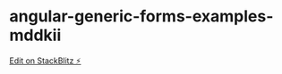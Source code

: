 # angular-generic-forms-examples-mddkii

[Edit on StackBlitz ⚡️](https://stackblitz.com/edit/angular-generic-forms-examples-mddkii)
